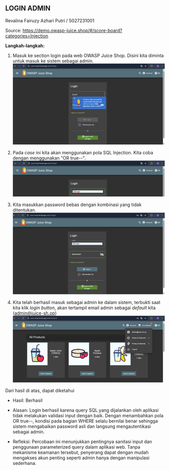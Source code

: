 ## LOGIN ADMIN

Revalina Fairuzy Azhari Putri / 5027231001

Source: https://demo.owasp-juice.shop/#/score-board?categories=Injection

**Langkah-langkah:**

1. Masuk ke section login pada web OWASP Juice Shop. Disini kita diminta untuk masuk ke sistem sebagai admin.
![alt text](images/image.png)

2. Pada *case* ini kita akan menggunakan pola SQL Injection. Kita coba dengan menggunakan "OR true--".
![alt text](images/image-1.png)

3. Kita masukkan password bebas dengan kombinasi yang tidak ditentukan.
![alt text](images/image-2.png)

4. Kita telah berhasil masuk sebagai admin ke dalam sistem, terbukti saat kita klik *login button*, akan tertampil email admin sebagai *default* kita (admin@juice-sh.op)
![alt text](images/image-3.png)

Dari hasil di atas, dapat diketahui

- Hasil: Berhasil

- Alasan: Login berhasil karena query SQL yang dijalankan oleh aplikasi tidak melakukan validasi input dengan baik. Dengan menambahkan pola OR true--, kondisi pada bagian WHERE selalu bernilai benar sehingga sistem mengabaikan password asli dan langsung mengautentikasi sebagai admin.

- Refleksi: Percobaan ini menunjukkan pentingnya sanitasi input dan penggunaan parameterized query dalam aplikasi web. Tanpa mekanisme keamanan tersebut, penyerang dapat dengan mudah mengakses akun penting seperti admin hanya dengan manipulasi sederhana.